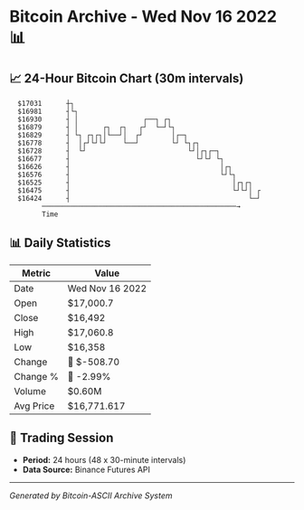 # Bitcoin Archive - Wed Nov 16 2022 📊

## 📈 24-Hour Bitcoin Chart (30m intervals)

```
  $17031      ┼┐                                               
  $16981      ┤└┐                                              
  $16930      ┤ │                ┌──┐ ┌┐                       
  $16879      ┤ │      ┌┐  ┌┐   ┌┘  └─┘└┐                      
  $16829      ┤ └┐ ┌┐┌┐│└──┘│  ┌┘       │┌─┐                   
  $16778      ┤  │┌┘└┘└┘    └──┘        └┘ └┐┌┐                
  $16728      ┤  └┘                         └┘│┌┐┌─┐           
  $16677      ┤                               └┘└┘ └┐          
  $16626      ┤                                     │┌┐        
  $16576      ┤                                     └┘└┐       
  $16525      ┤                                        │┌┐┌┐   
  $16475      ┤                                        └┘└┘│ ┌ 
  $16424      ┤                                            └─┘ 
        ────────────────────────────────────────────────→
        Time
```

## 📊 Daily Statistics

| Metric | Value |
|--------|-------|
| Date | Wed Nov 16 2022 |
| Open | $17,000.7 |
| Close | $16,492 |
| High | $17,060.8 |
| Low | $16,358 |
| Change | 🔴 $-508.70 |
| Change % | 🔴 -2.99% |
| Volume | $0.60M |
| Avg Price | $16,771.617 |

## 📅 Trading Session

- **Period:** 24 hours (48 x 30-minute intervals)
- **Data Source:** Binance Futures API

---
*Generated by Bitcoin-ASCII Archive System*
